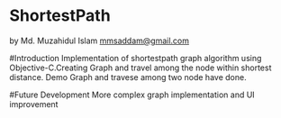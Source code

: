 # ShortestPath
by Md. Muzahidul Islam <mmsaddam@gmail.com>


#Introduction
Implementation of shortestpath graph algorithm using Objective-C.Creating Graph and travel among the node within shortest distance. Demo Graph and travese among two node have done.


#Future Development
More complex graph implementation and UI improvement